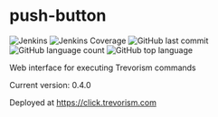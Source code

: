 # push-button 
![Jenkins](https://img.shields.io/jenkins/build/http/trevorism-build.eastus.cloudapp.azure.com/push-button)
![Jenkins Coverage](https://img.shields.io/jenkins/coverage/jacoco/http/trevorism-build.eastus.cloudapp.azure.com/push-button)
![GitHub last commit](https://img.shields.io/github/last-commit/trevorism/push-button)
![GitHub language count](https://img.shields.io/github/languages/count/trevorism/push-button)
![GitHub top language](https://img.shields.io/github/languages/top/trevorism/push-button)


Web interface for executing Trevorism commands

Current version: 0.4.0

Deployed at https://click.trevorism.com